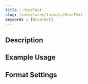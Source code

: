 ```yaml
---
title : HiveText
slug: /interfaces/formats/HiveText
keywords : [HiveText]
---
```


## Description

## Example Usage

## Format Settings